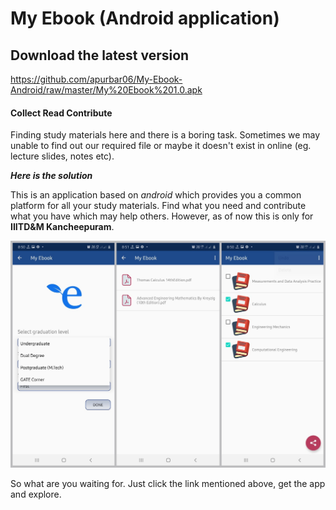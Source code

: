 # My Ebook (Android application)

## Download the latest version
https://github.com/apurbar06/My-Ebook-Android/raw/master/My%20Ebook%201.0.apk


#### Collect Read Contribute
Finding study materials here and there is a boring task. Sometimes we may unable to find out our required file or maybe it doesn't exist in online (eg. lecture slides, notes etc).

***Here is the solution***

This is an application based on *android* which provides you a common platform for all your study materials. Find what you need and contribute what you have which may help others. However, as of now this is only for **IIITD&M Kancheepuram**.

<img src = "Images/First image.jpg">


So what are you waiting for. Just click the link mentioned above, get the app and explore. 

